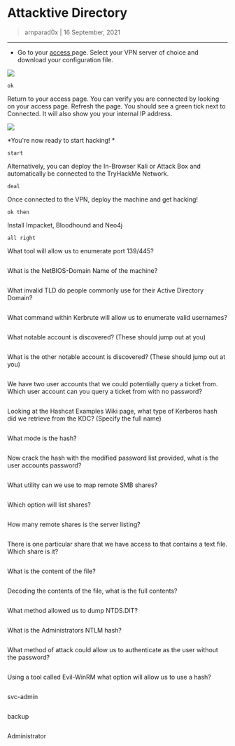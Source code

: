 
# Attacktive Directory


> arnparad0x | 16 September, 2021

----------------------

* Go to your [ access ](https://tryhackme.com/access) page. Select your
VPN server of choice and download your configuration file. 

![](http://puu.sh/HpeV3/c42cae74c2.png)


```
ok
```


Return to your access page. You can verify you are connected by looking
on your access page. Refresh the page. You should see a green tick next
to Connected. It will also show you your internal IP address.

![](http://puu.sh/HpeVh/6fc436e1d1.png)

*You're now ready to start hacking! *
```
start
```


Alternatively, you can deploy the In-Browser Kali or Attack Box and
automatically be connected to the TryHackMe Network.


```
deal
```


Once connected to the VPN, deploy the machine and get hacking!


```
ok then
```


Install Impacket, Bloodhound and Neo4j


```
all right
```


What tool will allow us to enumerate port 139/445?


```

```


What is the NetBIOS-Domain Name of the machine?


```

```
 What invalid TLD do people commonly use for their Active
Directory Domain?
```

```


What command within Kerbrute will allow us to enumerate valid usernames?


```

```


What notable account is discovered? (These should jump out at you)


```

```


What is the other notable account is discovered? (These should jump out
at you)


```

```


We have two user accounts that we could potentially query a ticket from.
Which user account can you query a ticket from with no password?


```

```


Looking at the Hashcat Examples Wiki page, what type of Kerberos hash
did we retrieve from the KDC? (Specify the full name)


```

```


What mode is the hash?


```

```


Now crack the hash with the modified password list provided, what is the
user accounts password?


```

```


What utility can we use to map remote SMB shares?


```

```


Which option will list shares?


```

```


How many remote shares is the server listing?


```

```


There is one particular share that we have access to that contains a
text file. Which share is it?


```

```


What is the content of the file?


```

```


Decoding the contents of the file, what is the full contents?


```

```


What method allowed us to dump NTDS.DIT?


```

```


What is the Administrators NTLM hash?


```

```


What method of attack could allow us to authenticate as the user without
the password?


```

```


Using a tool called Evil-WinRM what option will allow us to use a hash?


```

```
 svc-admin
```

```


backup


```

```


Administrator


```

```
